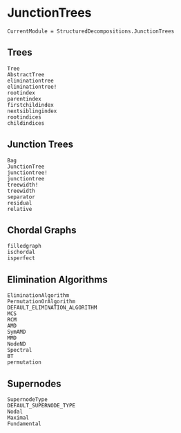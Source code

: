 # JunctionTrees

```@meta
CurrentModule = StructuredDecompositions.JunctionTrees
```

## Trees
```@docs
Tree
AbstractTree
eliminationtree
eliminationtree!
rootindex
parentindex
firstchildindex
nextsiblingindex
rootindices
childindices
```

## Junction Trees

```@docs
Bag
JunctionTree
junctiontree!
junctiontree
treewidth!
treewidth
separator
residual
relative
```

## Chordal Graphs
```@docs
filledgraph
ischordal
isperfect
```

## Elimination Algorithms

```@docs
EliminationAlgorithm
PermutationOrAlgorithm
DEFAULT_ELIMINATION_ALGORITHM
MCS
RCM
AMD
SymAMD
MMD
NodeND
Spectral
BT
permutation   
```

## Supernodes
```@docs
SupernodeType
DEFAULT_SUPERNODE_TYPE
Nodal
Maximal
Fundamental
```
